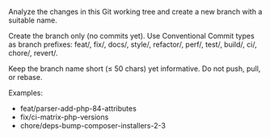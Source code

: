 Analyze the changes in this Git working tree and create a new branch with a suitable name.

Create the branch only (no commits yet). Use Conventional Commit types as branch prefixes:
feat/, fix/, docs/, style/, refactor/, perf/, test/, build/, ci/, chore/, revert/.

Keep the branch name short (≤ 50 chars) yet informative. Do not push, pull, or rebase.

Examples:

- feat/parser-add-php-84-attributes
- fix/ci-matrix-php-versions
- chore/deps-bump-composer-installers-2-3
